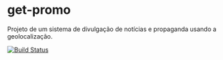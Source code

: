 # get-promo
Projeto de um sistema de divulgação de notícias e propaganda usando a geolocalização.

[![Build Status](https://travis-ci.org/luiscarlossf/get-promo.svg?branch=master)](https://travis-ci.org/luiscarlossf/get-promo)
